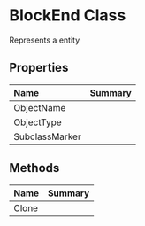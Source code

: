 # BlockEnd Class

Represents a <see cref="T:ACadSharp.Blocks.BlockEnd" /> entity

## Properties

| Name | Summary | 
| :- | :- | 
| ObjectName |  | 
| ObjectType |  | 
| SubclassMarker |  | 

## Methods

| Name | Summary | 
| :- | :- | 
| Clone |  | 

